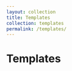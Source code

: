 ```yaml
---
layout: collection
title: Templates
collection: templates
permalink: /templates/
---
```


# Templates
